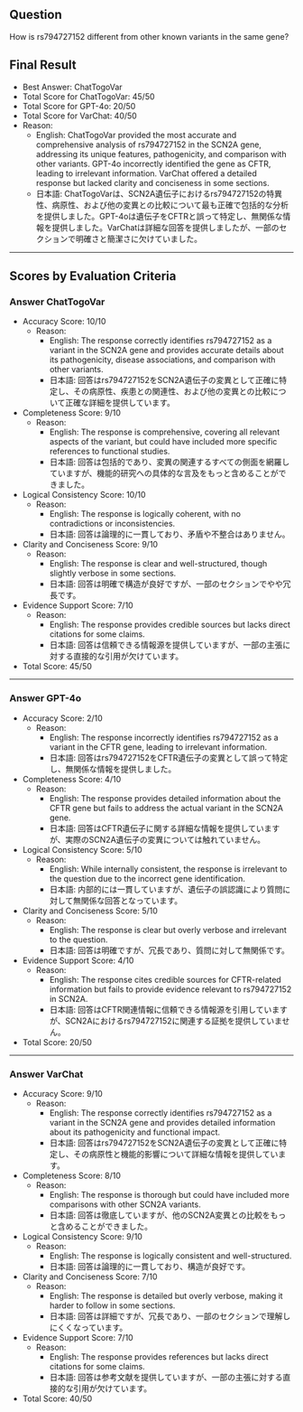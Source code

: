 ## Question

How is rs794727152 different from other known variants in the same gene?

## Final Result

- Best Answer: ChatTogoVar
- Total Score for ChatTogoVar: 45/50
- Total Score for GPT-4o: 20/50
- Total Score for VarChat: 40/50
- Reason:
  - English: ChatTogoVar provided the most accurate and comprehensive analysis of rs794727152 in the SCN2A gene, addressing its unique features, pathogenicity, and comparison with other variants. GPT-4o incorrectly identified the gene as CFTR, leading to irrelevant information. VarChat offered a detailed response but lacked clarity and conciseness in some sections.
  - 日本語: ChatTogoVarは、SCN2A遺伝子におけるrs794727152の特異性、病原性、および他の変異との比較について最も正確で包括的な分析を提供しました。GPT-4oは遺伝子をCFTRと誤って特定し、無関係な情報を提供しました。VarChatは詳細な回答を提供しましたが、一部のセクションで明確さと簡潔さに欠けていました。

---

## Scores by Evaluation Criteria

### Answer ChatTogoVar
- Accuracy Score: 10/10
  - Reason: 
    - English: The response correctly identifies rs794727152 as a variant in the SCN2A gene and provides accurate details about its pathogenicity, disease associations, and comparison with other variants.
    - 日本語: 回答はrs794727152をSCN2A遺伝子の変異として正確に特定し、その病原性、疾患との関連性、および他の変異との比較について正確な詳細を提供しています。
- Completeness Score: 9/10
  - Reason: 
    - English: The response is comprehensive, covering all relevant aspects of the variant, but could have included more specific references to functional studies.
    - 日本語: 回答は包括的であり、変異の関連するすべての側面を網羅していますが、機能的研究への具体的な言及をもっと含めることができました。
- Logical Consistency Score: 10/10
  - Reason: 
    - English: The response is logically coherent, with no contradictions or inconsistencies.
    - 日本語: 回答は論理的に一貫しており、矛盾や不整合はありません。
- Clarity and Conciseness Score: 9/10
  - Reason: 
    - English: The response is clear and well-structured, though slightly verbose in some sections.
    - 日本語: 回答は明確で構造が良好ですが、一部のセクションでやや冗長です。
- Evidence Support Score: 7/10
  - Reason: 
    - English: The response provides credible sources but lacks direct citations for some claims.
    - 日本語: 回答は信頼できる情報源を提供していますが、一部の主張に対する直接的な引用が欠けています。
- Total Score: 45/50

---

### Answer GPT-4o
- Accuracy Score: 2/10
  - Reason: 
    - English: The response incorrectly identifies rs794727152 as a variant in the CFTR gene, leading to irrelevant information.
    - 日本語: 回答はrs794727152をCFTR遺伝子の変異として誤って特定し、無関係な情報を提供しました。
- Completeness Score: 4/10
  - Reason: 
    - English: The response provides detailed information about the CFTR gene but fails to address the actual variant in the SCN2A gene.
    - 日本語: 回答はCFTR遺伝子に関する詳細な情報を提供していますが、実際のSCN2A遺伝子の変異については触れていません。
- Logical Consistency Score: 5/10
  - Reason: 
    - English: While internally consistent, the response is irrelevant to the question due to the incorrect gene identification.
    - 日本語: 内部的には一貫していますが、遺伝子の誤認識により質問に対して無関係な回答となっています。
- Clarity and Conciseness Score: 5/10
  - Reason: 
    - English: The response is clear but overly verbose and irrelevant to the question.
    - 日本語: 回答は明確ですが、冗長であり、質問に対して無関係です。
- Evidence Support Score: 4/10
  - Reason: 
    - English: The response cites credible sources for CFTR-related information but fails to provide evidence relevant to rs794727152 in SCN2A.
    - 日本語: 回答はCFTR関連情報に信頼できる情報源を引用していますが、SCN2Aにおけるrs794727152に関連する証拠を提供していません。
- Total Score: 20/50

---

### Answer VarChat
- Accuracy Score: 9/10
  - Reason: 
    - English: The response correctly identifies rs794727152 as a variant in the SCN2A gene and provides detailed information about its pathogenicity and functional impact.
    - 日本語: 回答はrs794727152をSCN2A遺伝子の変異として正確に特定し、その病原性と機能的影響について詳細な情報を提供しています。
- Completeness Score: 8/10
  - Reason: 
    - English: The response is thorough but could have included more comparisons with other SCN2A variants.
    - 日本語: 回答は徹底していますが、他のSCN2A変異との比較をもっと含めることができました。
- Logical Consistency Score: 9/10
  - Reason: 
    - English: The response is logically consistent and well-structured.
    - 日本語: 回答は論理的に一貫しており、構造が良好です。
- Clarity and Conciseness Score: 7/10
  - Reason: 
    - English: The response is detailed but overly verbose, making it harder to follow in some sections.
    - 日本語: 回答は詳細ですが、冗長であり、一部のセクションで理解しにくくなっています。
- Evidence Support Score: 7/10
  - Reason: 
    - English: The response provides references but lacks direct citations for some claims.
    - 日本語: 回答は参考文献を提供していますが、一部の主張に対する直接的な引用が欠けています。
- Total Score: 40/50